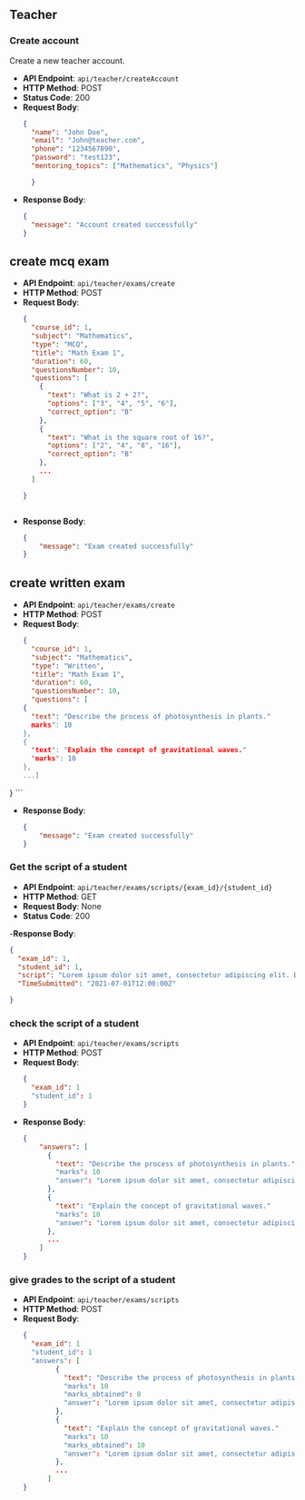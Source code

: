 ## Teacher

### Create account

Create a new teacher account.
- **API Endpoint**: `api/teacher/createAccount`
- **HTTP Method**: POST
- **Status Code**: 200
- **Request Body**:
  ```json
  {
    "name": "John Doe",
    "email": "John@teacher.com",
    "phone": "1234567890",
    "password": "test123",
    "mentoring_topics": ["Mathematics", "Physics"]

    }

- **Response Body**:
  ```json
  {
    "message": "Account created successfully"
  }
  ```

## create mcq exam
- **API Endpoint**: `api/teacher/exams/create`
- **HTTP Method**: POST
- **Request Body**:
  ```json
  {
    "course_id": 1,
    "subject": "Mathematics",
    "type": "MCQ",
    "title": "Math Exam 1",
    "duration": 60,
    "questionsNumber": 10,
    "questions": [
      {
        "text": "What is 2 + 2?",
        "options": ["3", "4", "5", "6"],
        "correct_option": "B"
      },
      {
        "text": "What is the square root of 16?",
        "options": ["2", "4", "8", "16"],
        "correct_option": "B"
      },
      ...
    ]

  }



- **Response Body**:
    ```json
    {
        "message": "Exam created successfully"
    }
  
    ```

## create written exam
- **API Endpoint**: `api/teacher/exams/create`
- **HTTP Method**: POST
- **Request Body**:
  ```json
  {
    "course_id": 1,
    "subject": "Mathematics",
    "type": "Written",
    "title": "Math Exam 1",
    "duration": 60,
    "questionsNumber": 10,
    "questions": [
  {
    "text": "Describe the process of photosynthesis in plants."
    marks": 10
  },
  {
    "text": "Explain the concept of gravitational waves."
    "marks": 10
  },
  ...]
}
    ```
- **Response Body**:
    ```json
    {
        "message": "Exam created successfully"
    }
  
    ```


### Get the script of a student
- **API Endpoint**: `api/teacher/exams/scripts/{exam_id}/{student_id}`
- **HTTP Method**: GET
- **Request Body**: None
- **Status Code**: 200
<!-- the response body will be the data of written document -->
-**Response Body**:
```json
{
  "exam_id": 1,
  "student_id": 1,
  "script": "Lorem ipsum dolor sit amet, consectetur adipiscing elit. Donec euismod, nisl vitae ultricies ultricies, nisl nisl luctus nisl, vitae ultricies nisl",
  "TimeSubmitted": "2021-07-01T12:00:00Z"

}
```


### check the script of a student
- **API Endpoint**: `api/teacher/exams/scripts`
- **HTTP Method**: POST
- **Request Body**:
  ```json
  {
    "exam_id": 1
    "student_id": 1
  }
- **Response Body**:
    ```json
    {
        "answers": [
          {
            "text": "Describe the process of photosynthesis in plants."
            "marks": 10
            "answer": "Lorem ipsum dolor sit amet, consectetur adipiscing elit. Donec euismod, nisl vitae ultricies ultricies, nisl nisl luctus nisl, vitae ultricies nisl"
          },
          {
            "text": "Explain the concept of gravitational waves."
            "marks": 10
            "answer": "Lorem ipsum dolor sit amet, consectetur adipiscing elit. Donec euismod, nisl vitae ultricies ultricies, nisl nisl luctus nisl, vitae ultricies nisl"
          },
          ...
        ]
    }
    ```

### give grades to the script of a student
- **API Endpoint**: `api/teacher/exams/scripts`
- **HTTP Method**: POST
- **Request Body**:
  ```json
  {
    "exam_id": 1
    "student_id": 1
    "answers": [
          {
            "text": "Describe the process of photosynthesis in plants."
            "marks": 10
            "marks_obtained": 8
            "answer": "Lorem ipsum dolor sit amet, consectetur adipiscing elit. Donec euismod, nisl vitae ultricies ultricies, nisl nisl luctus nisl, vitae ultricies nisl"
          },
          {
            "text": "Explain the concept of gravitational waves."
            "marks": 10
            "marks_obtained": 10
            "answer": "Lorem ipsum dolor sit amet, consectetur adipiscing elit. Donec euismod, nisl vitae ultricies ultricies, nisl nisl luctus nisl, vitae ultricies nisl"
          },
          ...
        ]
  }











